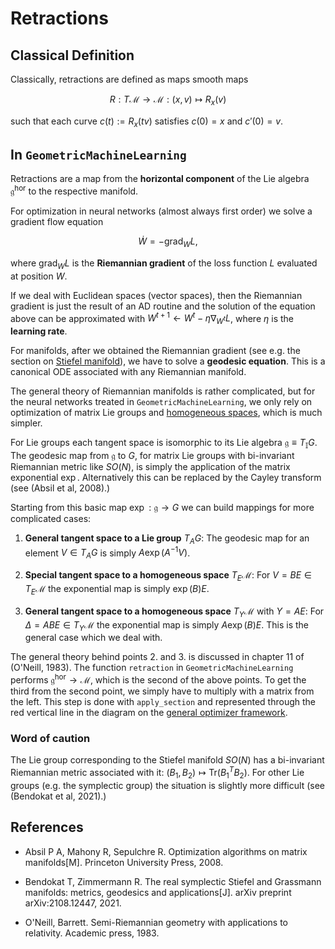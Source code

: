 # Retractions

## Classical Definition
Classically, retractions are defined as maps smooth maps 

```math
R: T\mathcal{M}\to\mathcal{M}:(x,v)\mapsto{}R_x(v)
```

such that each curve $c(t) := R_x(tv)$ satisfies $c(0) = x$ and $c'(0) = v$.

## In `GeometricMachineLearning`

Retractions are a map from the **horizontal component** of the Lie algebra $\mathfrak{g}^\mathrm{hor}$ to the respective manifold.

For optimization in neural networks (almost always first order) we solve a gradient flow equation 

```math
\dot{W} = -\mathrm{grad}_WL, 
```
where $\mathrm{grad}_WL$ is the **Riemannian gradient** of the loss function $L$ evaluated at position $W$.

If we deal with Euclidean spaces (vector spaces), then the Riemannian gradient is just the result of an AD routine and the solution of the equation above can be approximated with $W^{t+1} \gets W^t - \eta\nabla_{W^t}L$, where $\eta$ is the **learning rate**. 

For manifolds, after we obtained the Riemannian gradient (see e.g. the section on [Stiefel manifold](@ref "The Stiefel Manifold")), we have to solve a **geodesic equation**. This is a canonical ODE associated with any Riemannian manifold. 

The general theory of Riemannian manifolds is rather complicated, but for the neural networks treated in `GeometricMachineLearning`, we only rely on optimization of matrix Lie groups and [homogeneous spaces](../../manifolds/homogeneous_spaces.md), which is much simpler. 

For Lie groups each tangent space is isomorphic to its Lie algebra $\mathfrak{g}\equiv{}T_\mathbb{I}G$. The geodesic map from $\mathfrak{g}$ to $G$, for matrix Lie groups with bi-invariant Riemannian metric like $SO(N)$, is simply the application of the matrix exponential $\exp$. Alternatively this can be replaced by the Cayley transform (see (Absil et al, 2008).)
 
Starting from this basic map $\exp:\mathfrak{g}\to{}G$ we can build mappings for more complicated cases: 

1. **General tangent space to a Lie group** $T_AG$: The geodesic map for an element $V\in{}T_AG$ is simply $A\exp(A^{-1}V)$.

2. **Special tangent space to a homogeneous space** $T_E\mathcal{M}$: For $V=BE\in{}T_E\mathcal{M}$ the exponential map is simply $\exp(B)E$. 

3. **General tangent space to a homogeneous space** $T_Y\mathcal{M}$ with $Y = AE$: For $\Delta=ABE\in{}T_Y\mathcal{M}$ the exponential map is simply $A\exp(B)E$. This is the general case which we deal with.  

The general theory behind points 2. and 3. is discussed in chapter 11 of (O'Neill, 1983). The function `retraction` in `GeometricMachineLearning` performs $\mathfrak{g}^\mathrm{hor}\to\mathcal{M}$, which is the second of the above points. To get the third from the second point, we simply have to multiply with a matrix from the left. This step is done with `apply_section` and represented through the red vertical line in the diagram on the [general optimizer framework](@ref "Neural Network Optimizers").


### Word of caution

The Lie group corresponding to the Stiefel manifold $SO(N)$ has a bi-invariant Riemannian metric associated with it: $(B_1,B_2)\mapsto \mathrm{Tr}(B_1^TB_2)$.
For other Lie groups (e.g. the symplectic group) the situation is slightly more difficult (see (Bendokat et al, 2021).)

## References 

- Absil P A, Mahony R, Sepulchre R. Optimization algorithms on matrix manifolds[M]. Princeton University Press, 2008.

- Bendokat T, Zimmermann R. The real symplectic Stiefel and Grassmann manifolds: metrics, geodesics and applications[J]. arXiv preprint arXiv:2108.12447, 2021.

- O'Neill, Barrett. Semi-Riemannian geometry with applications to relativity. Academic press, 1983.